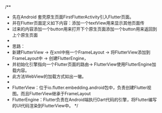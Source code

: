 /**
 * 先在Android 套壳原生页面FirstFlutterActivity引入Flutter页面。
 * 并在Flutter页面定义如下内容：添加一个textView用来显示其他页面传
 * 过来的内容添加一个button用来打开下个原生页面添加一个button用来返回到上个原生页面
 *
 * 思路：
 * 新建FlutterView -> 在xml中拖一个FrameLayout -> 将FlutterView添加到FrameLayout中 -> 创建FlutterEngine，
 * 并初始化引擎指向一个Flutter页面的路由-> FlutterView使用FlutterEngine加载内容。
 * 此方法WebView的加载方式如出一辙。
 *
 * FlutterView：位于io.flutter.embedding.android包中，负责创建Flutter视图。而且FlutterView继承于FrameLayout
 * FlutterEngine：Flutter负责在Android端执行Dart代码的引擎，将Flutter编写的UI代码渲染到FlutterView中。
 */